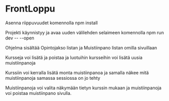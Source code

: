 # FrontLoppu
Asenna riippuvuudet komennolla npm install

Projekti käynnistyy ja avaa uuden välilehden selaimeen komennolla npm run dev -- --open

Ohjelma sisältää Opintojakso listan ja Muistiinpano listan omilla sivuillaan

Kursseja voi lisätä ja poistaa ja luotuihin kursseihin voi lisätä uusia muistiinpanoja

Kurssiin voi kerralla lisätä monta muistiinpanoa ja samalla näkee mitä muistiinpanoja samassa sessiossa on jo tehty

Muistiinpanoja voi valita näkymään tietyn kurssin mukaan ja muistiinpanoja voi poistaa muistiinpano sivulla.
